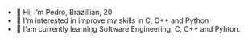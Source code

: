 - 👋 Hi, I’m Pedro, Brazillian, 20
- 👀 I'm interested in improve my skills in C, C++ and Python 
- 🌱 I’am currently learning Software Engineering, C, C++ and Pyhton. 

<!---
Han-ma-bookie/Han-ma-bookie is a ✨ special ✨ repository because its `README.md` (this file) appears on your GitHub profile.
You can click the Preview link to take a look at your changes.
--->
